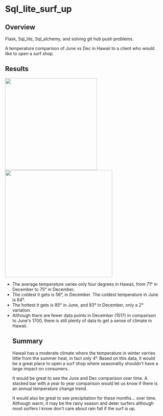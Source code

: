 # Sql_lite_surf_up
## Overview
Flask, Sql_lite, Sql_alchemy, and solving git hub push problems.

A temperature comparison of June vs Dec in Hawaii to a client who would like to open a surf shop. 

## Results
<p float="left">
  <img src="https://user-images.githubusercontent.com/14239715/121833493-7979fe00-cc9a-11eb-8b20-ccf43d76035c.png" width="300"/>
  <img src="https://user-images.githubusercontent.com/14239715/121833496-7a129480-cc9a-11eb-8568-2f662e3c8777.png" width = "350"/> 
</p>

<ul>
<li> The average temperature varies only four degrees in Hawaii, from 71° in December to 75° in December.</li>
<li> The coldest it gets is 56°, in December. The coldest temperature in June is 64°.</li>
<li> The hottest it gets is 85° in June, and 83° in December, only a 2° variation.</li>
<li> Although there are fewer data points in December (1517) in comparison to June's 1700, there is still plenty of data to get a sense of climate in Hawaii.   
  

## Summary
  
Hawaii has a moderate climate where the temperature in winter varries little from the summer heat, in fact only 4°. Based on this data, it would be a great place to open a surf shop where seasonality shouldn't have a large impact on consumers. 

It would be great to see the June and Dec comparison over time. A stacked bar with a year to year comparison would let us know if there is an annual temperature change trend. 

It would also be great to see precipitation for these months... over time. Although warm, it may be the rainy season and deter surfers although most surfers I know don't care about rain fall if the surf is up. 
